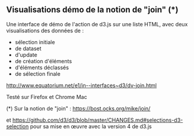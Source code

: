 Visualisations démo de la notion de "join" (*)
-------

Une interface de démo de l'action de d3.js sur une liste HTML, avec deux visualisations des données de :
* sélection initiale
* de dataset
* d'update
* de création d'éléments
* d'éléments déclassés
* de sélection finale

<a href="http://www.equatorium.net/e1/in--interfaces~d3/dv-join.html">http://www.equatorium.net/e1/in--interfaces~d3/dv-join.html</a>

Testé sur Firefox et Chrome Mac

(*) Sur la notion de "join" : https://bost.ocks.org/mike/join/

et https://github.com/d3/d3/blob/master/CHANGES.md#selections-d3-selection pour sa mise en œuvre avec la version 4 de d3.js

